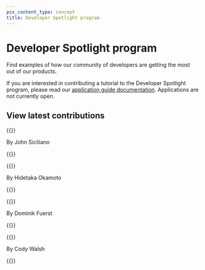 ```yaml
---
pcx_content_type: concept
title: Developer Spotlight program
---
```


# Developer Spotlight program

Find examples of how our community of developers are getting the most out of our products.

If you are interested in contributing a tutorial to the Developer Spotlight program, please read our [application guide documentation](/developer-spotlight/application-guide/). Applications are not currently open.

## View latest contributions

{{<related header="Create a sitemap from Sanity CMS with Workers" href="/developer-spotlight/tutorials/create-sitemap-from-sanity-cms/">}}

By John Siciliano

{{</related>}}

{{<related header="Recommend products on e-commerce sites using Workers AI and Stripe" href="/developer-spotlight/tutorials/creating-a-recommendation-api/">}}

By Hidetaka Okamoto

{{</related>}}

{{<related header="Custom access control for files in R2 using D1 and Workers" href="/developer-spotlight/tutorials/custom-access-control-for-files/">}}

By Dominik Fuerst

{{</related>}}

{{<related header="Send form submissions using Astro and Resend" href="/developer-spotlight/tutorials/handle-form-submission-with-astro-resend/">}}

By Cody Walsh

{{</related>}}
